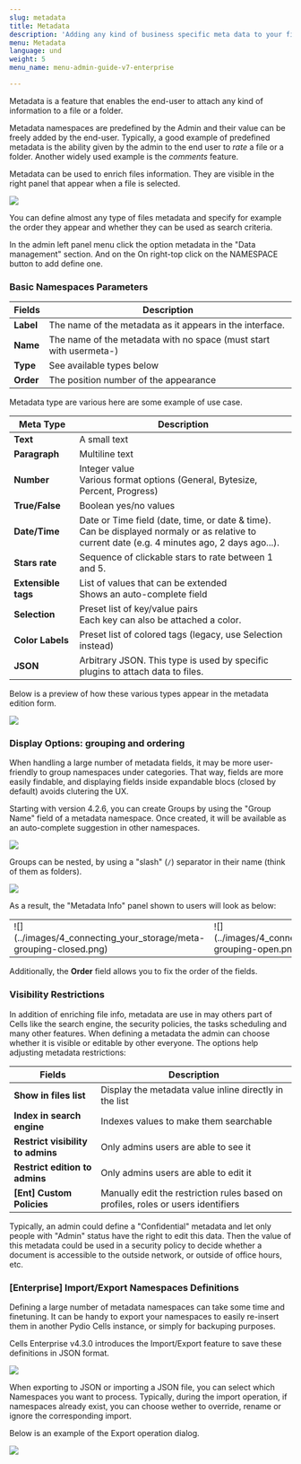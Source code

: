 ```yaml
---
slug: metadata
title: Metadata
description: 'Adding any kind of business specific meta data to your files and folder.  '
menu: Metadata
language: und
weight: 5
menu_name: menu-admin-guide-v7-enterprise

---
```

Metadata is a feature that enables the end-user to attach any kind of information to a file or a folder.

Metadata namespaces are predefined by the Admin and their value can be freely added by the end-user. Typically, a good example of predefined metadata is the ability given by the admin to the end user to _rate_ a file or a folder. Another widely used example is the _comments_ feature.

Metadata can be used to enrich files information. They are visible in the right panel that appear when a file is selected. 

![](../images/4_connecting_your_storage/file_list_right_panel.png)

You can define almost any type of files metadata and specify for example the order they appear and whether they can be used as search criteria.

In the admin left panel menu click the option metadata in the "Data management" section. And on the On right-top click on the NAMESPACE button to add define one.

### Basic Namespaces Parameters

| Fields    | Description                                                        |
| --------- | ------------------------------------------------------------------ |
| **Label** | The name of the metadata as it appears in the interface.           |
| **Name**  | The name of the metadata with no space (must start with usermeta-) |
| **Type**  | See available types below                                          |
| **Order** | The position number of the appearance                              |

Metadata type are various here are some example of use case.

| Meta Type           | Description                                                                                                                                       |
| ------------------- | ------------------------------------------------------------------------------------------------------------------------------------------------- |
| **Text**            | A small text                                                                                                                                      |
| **Paragraph**       | Multiline text                                                                                                                                    |
| **Number**          | Integer value<br/>Various format options (General, Bytesize, Percent, Progress)                                                                   |
| **True/False**      | Boolean yes/no values                                                                                                                             |
| **Date/Time**       | Date or Time field (date, time, or date & time).<br/>Can be displayed normaly or as relative to current date (e.g. 4 minutes ago, 2 days ago...). |
| **Stars rate**      | Sequence of clickable stars to rate between 1 and 5.                                                                                              |
| **Extensible tags** | List of values that can be extended<br/>Shows an auto-complete field                                                                              |
| **Selection**       | Preset list of key/value pairs<br/>Each key can also be attached a color.                                                                         |
| **Color Labels**    | Preset list of colored tags (legacy, use Selection instead)                                                                                       |
| **JSON**            | Arbitrary JSON. This type is used by specific plugins to attach data to files.                                                                    |

Below is a preview of how these various types appear in the metadata edition form.

![](../images/4_connecting_your_storage/metadata-samples.png)

### Display Options: grouping and ordering

When handling a large number of metadata fields, it may be more user-friendly to group namespaces under categories. That way, fields are more easily findable, and displaying fields inside expandable blocs (closed by default) avoids clutering the UX.

Starting with version 4.2.6, you can create Groups by using the "Group Name" field of a metadata namespace. Once created, it will be available as an auto-complete suggestion in other namespaces. 

![](../images/4_connecting_your_storage/meta-grouping-dashboard.png)

Groups can be nested, by using a "slash" (`/`) separator in their name (think of them as folders).

![](../images/4_connecting_your_storage/meta-grouping-group.png)

As a result, the "Metadata Info" panel shown to users will look as below: 

<table width="100%" align="center">
<tr>
<td>![](../images/4_connecting_your_storage/meta-grouping-closed.png)</td>
<td>![](../images/4_connecting_your_storage/meta-grouping-open.png)</td>
</tr>
</table>

Additionally, the **Order** field allows you to fix the order of the fields.

### Visibility Restrictions

In addition of enriching file info, metadata are use in may others part of Cells like the search engine, the security policies, the tasks scheduling and many other features. When defining a metadata the admin can choose  whether it is visible or editable by other everyone. The options help adjusting metadata restrictions:

| Fields                            | Description                                                                       |
| --------------------------------- | --------------------------------------------------------------------------------- |
| **Show in files list**            | Display the metadata value inline directly in the list                            |
| **Index in search engine**        | Indexes values to make them searchable                                            |
| **Restrict visibility to admins** | Only admins users are able to see it                                              |
| **Restrict edition to admins**    | Only admins users are able to edit it                                             |
| **[Ent] Custom Policies**         | Manually edit the restriction rules based on profiles, roles or users identifiers |

Typically, an admin could define a "Confidential" metadata and let only people with "Admin" status have the right to edit this data. Then the value of this metadata could be used in a security policy to decide whether a document is accessible to the outside network, or outside of office hours, etc.

### [Enterprise] Import/Export Namespaces Definitions

Defining a large number of metadata namespaces can take some time and finetuning. It can be handy to export your namespaces to easily re-insert them in another Pydio Cells instance, or simply for backuping purposes.

Cells Enterprise v4.3.0 introduces the Import/Export feature to save these definitions in JSON format. 

![](../images/4_connecting_your_storage/metadata-import-export.png)

When exporting to JSON or importing a JSON file, you can select which Namespaces you want to process. Typically, during the import operation, if namespaces already exist, you can choose wether to override, rename or ignore the corresponding import. 

Below is an example of the Export operation dialog.

![](../images/4_connecting_your_storage/metadata-export-picker.png)